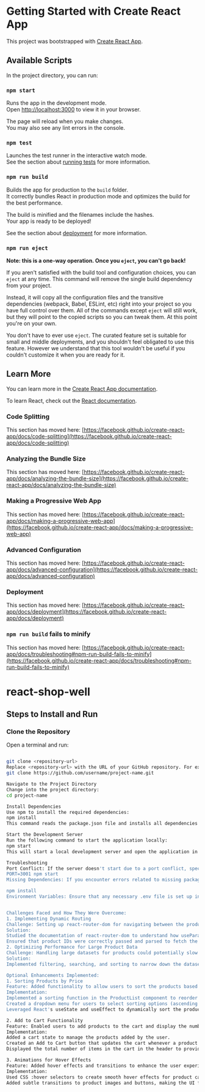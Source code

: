# Getting Started with Create React App

This project was bootstrapped with [Create React App](https://github.com/facebook/create-react-app).

## Available Scripts

In the project directory, you can run:

### `npm start`

Runs the app in the development mode.\
Open [http://localhost:3000](http://localhost:3000) to view it in your browser.

The page will reload when you make changes.\
You may also see any lint errors in the console.

### `npm test`

Launches the test runner in the interactive watch mode.\
See the section about [running tests](https://facebook.github.io/create-react-app/docs/running-tests) for more information.

### `npm run build`

Builds the app for production to the `build` folder.\
It correctly bundles React in production mode and optimizes the build for the best performance.

The build is minified and the filenames include the hashes.\
Your app is ready to be deployed!

See the section about [deployment](https://facebook.github.io/create-react-app/docs/deployment) for more information.

### `npm run eject`

**Note: this is a one-way operation. Once you `eject`, you can't go back!**

If you aren't satisfied with the build tool and configuration choices, you can `eject` at any time. This command will remove the single build dependency from your project.

Instead, it will copy all the configuration files and the transitive dependencies (webpack, Babel, ESLint, etc) right into your project so you have full control over them. All of the commands except `eject` will still work, but they will point to the copied scripts so you can tweak them. At this point you're on your own.

You don't have to ever use `eject`. The curated feature set is suitable for small and middle deployments, and you shouldn't feel obligated to use this feature. However we understand that this tool wouldn't be useful if you couldn't customize it when you are ready for it.

## Learn More

You can learn more in the [Create React App documentation](https://facebook.github.io/create-react-app/docs/getting-started).

To learn React, check out the [React documentation](https://reactjs.org/).

### Code Splitting

This section has moved here: [https://facebook.github.io/create-react-app/docs/code-splitting](https://facebook.github.io/create-react-app/docs/code-splitting)

### Analyzing the Bundle Size

This section has moved here: [https://facebook.github.io/create-react-app/docs/analyzing-the-bundle-size](https://facebook.github.io/create-react-app/docs/analyzing-the-bundle-size)

### Making a Progressive Web App

This section has moved here: [https://facebook.github.io/create-react-app/docs/making-a-progressive-web-app](https://facebook.github.io/create-react-app/docs/making-a-progressive-web-app)

### Advanced Configuration

This section has moved here: [https://facebook.github.io/create-react-app/docs/advanced-configuration](https://facebook.github.io/create-react-app/docs/advanced-configuration)

### Deployment

This section has moved here: [https://facebook.github.io/create-react-app/docs/deployment](https://facebook.github.io/create-react-app/docs/deployment)

### `npm run build` fails to minify

This section has moved here: [https://facebook.github.io/create-react-app/docs/troubleshooting#npm-run-build-fails-to-minify](https://facebook.github.io/create-react-app/docs/troubleshooting#npm-run-build-fails-to-minify)

# react-shop-well


## Steps to Install and Run

###  Clone the Repository

Open a terminal and run:

```bash

git clone <repository-url>
Replace <repository-url> with the URL of your GitHub repository. For example:
git clone https://github.com/username/project-name.git

Navigate to the Project Directory
Change into the project directory:
cd project-name

Install Dependencies
Use npm to install the required dependencies:
npm install
This command reads the package.json file and installs all dependencies into the node_modules directory.

Start the Development Server
Run the following command to start the application locally:
npm start
This will start a local development server and open the application in your default web browser at: http://localhost:3000

Troubleshooting
Port Conflict: If the server doesn't start due to a port conflict, specify an alternate port like this:
PORT=3001 npm start
Missing Dependencies: If you encounter errors related to missing packages, rerun:

npm install
Environment Variables: Ensure that any necessary .env file is set up in the root of the project with the required variables.


Challenges Faced and How They Were Overcome:
1. Implementing Dynamic Routing
Challenge: Setting up react-router-dom for navigating between the product listing and product details pages was initially confusing, especially handling dynamic routes like /product/:id.
Solution:
Studied the documentation of react-router-dom to understand how useParams and <Routes> work.
Ensured that product IDs were correctly passed and parsed to fetch the appropriate product details.
2. Optimizing Performance for Large Product Data
Challenge: Handling large datasets for products could potentially slow down the application.
Solution:
Implemented filtering, searching, and sorting to narrow down the dataset dynamically.

Optional Enhancements Implemented:
1. Sorting Products by Price
Feature: Added functionality to allow users to sort the products based on their price in ascending or descending order.
Implementation:
Implemented a sorting function in the ProductList component to reorder products when the user selects a sorting option.
Created a dropdown menu for users to select sorting options (ascending or descending price).
Leveraged React's useState and useEffect to dynamically sort the products whenever the user changes the sorting criteria.

2. Add to Cart Functionality
Feature: Enabled users to add products to the cart and display the number of items in the cart.
Implementation:
Added a cart state to manage the products added by the user.
Created an Add to Cart button that updates the cart whenever a product is added.
Displayed the total number of items in the cart in the header to provide immediate feedback to the user.

3. Animations for Hover Effects
Feature: Added hover effects and transitions to enhance the user experience.
Implementation:
Used CSS :hover selectors to create smooth hover effects for product cards and buttons.
Added subtle transitions to product images and buttons, making the UI feel more interactive and responsive.
